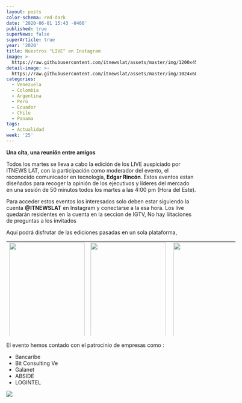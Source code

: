 ```yaml
---
layout: posts
color-schema: red-dark
date: '2020-06-01 15:43 -0400'
published: true
superNews: false
superArticle: true
year: '2020'
title: Nuestros "LIVE" en Instagram
image: >-
  https://raw.githubusercontent.com/itnewslat/assets/master/img/1200x450/Instagram-live.jpg
detail-image: >-
  https://raw.githubusercontent.com/itnewslat/assets/master/img/1024x680/Instagram-live-g.jpg
categories:
  - Venezuela
  - Colombia
  - Argentina
  - Perú
  - Ecuador
  - Chile
  - Panama
tags:
  - Actualidad
week: '25'
---
```

**Una cita, una reunión entre amigos**

Todos los martes se lleva a cabo la edición de los LIVE auspiciado por ITNEWS LAT, con la participación como moderador del evento, el reconocido comunicador en tecnología, **Edgar Rincón**. Estos eventos estan diseñados para recoger la opinión de los ejecutivos y líderes del mercado en una sesión de 50 minutos todos los martes a las 4:00 pm (Hora del Este).

Para acceder estos eventos los interesados solo deben estar siguiendo la cuenta **@ITNEWSLAT** en Instagram y conectarse a la esa hora. Los live quedarán residentes en la cuenta en la seccion de IGTV, No hay liitaciones de preguntas a los invitados

Aquí podrá disfrutar de las ediciones pasadas en un sola plataforma, 

<table style="height: 250px; width: 609px;" width="609">
<tbody>
<tr>
<td style="text-align: justify;"><a href="https://www.instagram.com/tv/CA8mMxxnNzR/?utm_source=ig_web_copy_link"><img class="aligncenter wp-image-68325 size-full" src="http://www.ciberespacio.com.ve/wp-content/uploads/2020/06/LIVE_MiguelLara-e1592507741574.jpg" alt="" width="200" height="250" /></a></td>
<td style="text-align: justify;"><a href="https://www.instagram.com/tv/CBOo1lynOPj/?utm_source=ig_web_copy_link"><img class="aligncenter wp-image-68324 size-full" src="http://www.ciberespacio.com.ve/wp-content/uploads/2020/06/Henkel-García-4_3-e1592507714843.jpg" alt="" width="200" height="250" /></a></td>
<td style="text-align: justify;"><a href="https://www.instagram.com/tv/CBgrRxOnsFN/?utm_source=ig_web_copy_link"><img class="aligncenter wp-image-68326 size-full" src="http://www.ciberespacio.com.ve/wp-content/uploads/2020/06/José-Luis-Gascón4_3-e1592508052745.jpg" alt="" width="200" height="250" /></a></td>
</tr>
<tr>
<td style="text-align: justify;"><a href="https://www.instagram.com/tv/CByrYa8HTP3/?utm_source=ig_web_copy_link"><img class="aligncenter wp-image-68329 size-full" src="http://www.ciberespacio.com.ve/wp-content/uploads/2020/06/Mariadela_Larrazabal_4_3-e1592571945107.jpg" alt="" width="200" height="250" /></a></td>
<td style="text-align: justify;"><a href="https://www.instagram.com/tv/CCEwrKJnpxL/?utm_source=ig_web_copy_link"><img class="aligncenter wp-image-68332 size-full" src="http://www.ciberespacio.com.ve/wp-content/uploads/2020/06/EduardoRG_HOY_4_3-e1593695885456.jpg" alt="" width="200" height="250" /></a></td>
<td style="text-align: justify;"><a href="https://www.instagram.com/tv/CCWu5Nwn9-8/?utm_source=ig_web_copy_link"><img class="aligncenter wp-image-68333 size-full" src="http://www.ciberespacio.com.ve/wp-content/uploads/2020/06/Sebastián-Jasminoy_4_3-e1593695932289.jpg" alt="" width="200" height="250" /></a></td>
</tr>
<tr>
<td style="text-align: justify;"><a href="https://www.instagram.com/tv/CCowgvdnCpH/?utm_source=ig_web_copy_link"><img class="aligncenter wp-image-68334 size-full" src="http://www.ciberespacio.com.ve/wp-content/uploads/2020/07/Luis-Lubeck_4_3-e1594724952207.jpg" alt="" width="200" height="250" /></a></td>
<td style="text-align: justify;"><a href="https://www.instagram.com/tv/CC6xiHkHRrm/?utm_source=ig_web_copy_link"><img class="aligncenter wp-image-68335 size-full" src="http://www.ciberespacio.com.ve/wp-content/uploads/2020/07/GERMANPACHECO_4_3-1-e1595443546558.jpg" alt="" width="200" height="250" /></a></td>
<td style="text-align: justify;"> <a href="https://www.instagram.com/tv/CDM0W1_HCF6/?utm_source=ig_web_copy_link"><img class="aligncenter wp-image-68337 size-full" src="http://www.ciberespacio.com.ve/wp-content/uploads/2020/07/Magdalena_hoy_4_3-e1596120401559.jpg" alt="" width="200" height="250" /></a></td>
</tr>
<tr>
<td style="text-align: justify;"><a href="https://www.instagram.com/tv/CDe2CwAneun/?utm_source=ig_web_copy_link"><img class="aligncenter wp-image-68341 size-full" src="http://www.ciberespacio.com.ve/wp-content/uploads/2020/07/RN_4-3-e1596396886973.jpg" alt="" width="200" height="250" /></a></td>
<td style="text-align: justify;"><a href="https://www.instagram.com/itnewslat/"><img class="aligncenter wp-image-68343 size-full" src="http://www.ciberespacio.com.ve/wp-content/uploads/2020/08/CarlosJ_43-e1597017075914.jpg" alt="" width="200" height="250" /></a></td>
<td style="text-align: justify;"><a href="https://www.instagram.com/tv/CEC4c0ynxpt/?utm_source=ig_web_copy_link"><img class="aligncenter wp-image-68345 size-full" src="http://www.ciberespacio.com.ve/wp-content/uploads/2020/08/MARIANO-O’KON43-e1597838334991.jpg" alt="" width="200" height="250" /></a></td>
</tr>
<tr>
<td style="text-align: justify;"><a href="https://www.instagram.com/tv/CEU46X9HOdt/?utm_source=ig_web_copy_link"><img class="alignleft wp-image-68348 size-full" src="http://www.ciberespacio.com.ve/wp-content/uploads/2020/08/RicardoVilladiego43-e1598442712855.jpg" alt="RicardoVilladiego43" width="200" height="250" /></a></td>
<td style="text-align: justify;"> <a href="https://www.instagram.com/tv/CEm7XGhHYjt/?utm_source=ig_web_copy_link"><img class="alignleft wp-image-68350 size-full" src="http://www.ciberespacio.com.ve/wp-content/uploads/2020/08/José-F.-Otero43-e1599133057185.jpg" alt="José F. Otero43" width="200" height="250" /></a></td>
<td style="text-align: justify;"></td>
</tr>
</tbody>
</table>

El evento hemos contado con el patrocinio de empresas como :

- Bancaribe
- Bit Consulting Ve
- Galanet
- ABSIDE
- LOGINTEL

<img src="https://tracker.metricool.com/c3po.jpg?hash=56f88a41e39ab42c063cc51676587a04"/>
